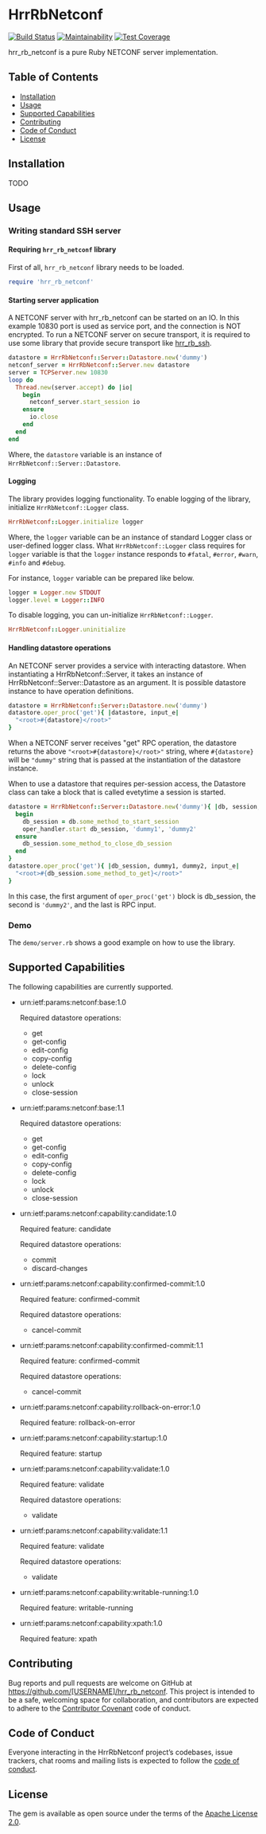 # HrrRbNetconf

[![Build Status](https://travis-ci.org/hirura/hrr_rb_netconf.svg?branch=master)](https://travis-ci.org/hirura/hrr_rb_netconf)
[![Maintainability](https://api.codeclimate.com/v1/badges/bd9f4c3f7307082f74b0/maintainability)](https://codeclimate.com/github/hirura/hrr_rb_netconf/maintainability)
[![Test Coverage](https://api.codeclimate.com/v1/badges/bd9f4c3f7307082f74b0/test_coverage)](https://codeclimate.com/github/hirura/hrr_rb_netconf/test_coverage)

hrr_rb_netconf is a pure Ruby NETCONF server implementation.

## Table of Contents

- [Installation](#installation)
- [Usage](#usage)
- [Supported Capabilities](#supported-capabilities)
- [Contributing](#contributing)
- [Code of Conduct](#code-of-conduct)
- [License](#license)

## Installation

TODO

## Usage

### Writing standard SSH server

#### Requiring `hrr_rb_netconf` library

First of all, `hrr_rb_netconf` library needs to be loaded.

```ruby
require 'hrr_rb_netconf'
```

#### Starting server application

A NETCONF server with hrr_rb_netconf can be started on an IO. In this example 10830 port is used as service port, and the connection is NOT encrypted. To run a NETCONF server on secure transport, it is required to use some library that provide secure transport like [hrr_rb_ssh](https://github.com/hirura/hrr_rb_ssh).

```ruby
datastore = HrrRbNetconf::Server::Datastore.new('dummy')
netconf_server = HrrRbNetconf::Server.new datastore
server = TCPServer.new 10830
loop do
  Thread.new(server.accept) do |io|
    begin
      netconf_server.start_session io
    ensure
      io.close
    end
  end
end
```

Where, the `datastore` variable is an instance of `HrrRbNetconf::Server::Datastore`.

#### Logging

The library provides logging functionality. To enable logging of the library, initialize `HrrRbNetconf::Logger` class.

```ruby
HrrRbNetconf::Logger.initialize logger
```

Where, the `logger` variable can be an instance of standard Logger class or user-defined logger class. What `HrrRbNetconf::Logger` class requires for `logger` variable is that the `logger` instance responds to `#fatal`, `#error`, `#warn`, `#info` and `#debug`.

For instance, `logger` variable can be prepared like below.

```ruby
logger = Logger.new STDOUT
logger.level = Logger::INFO
```

To disable logging, you can un-initialize `HrrRbNetconf::Logger`.

```ruby
HrrRbNetconf::Logger.uninitialize
```

#### Handling datastore operations

An NETCONF server provides a service with interacting datastore. When instantiating a HrrRbNetconf::Server, it takes an instance of HrrRbNetconf::Server::Datastore as an argument. It is possible datastore instance to have operation definitions.

```ruby
datastore = HrrRbNetconf::Server::Datastore.new('dummy')
datastore.oper_proc('get'){ |datastore, input_e|
  "<root>#{datastore}</root>"
}
```

When a NETCONF server receives "get" RPC operation, the datastore returns the above `"<root>#{datastore}</root>"` string, where `#{datastore}` will be `"dummy"` string that is passed at the instantiation of the datastore instance.

When to use a datastore that requires per-session access, the Datastore class can take a block that is called evetytime a session is started.

```ruby
datastore = HrrRbNetconf::Server::Datastore.new('dummy'){ |db, session, oper_handler|
  begin
    db_session = db.some_method_to_start_session
    oper_handler.start db_session, 'dummy1', 'dummy2'
  ensure
    db_session.some_method_to_close_db_session
  end
}
datastore.oper_proc('get'){ |db_session, dummy1, dummy2, input_e|
  "<root>#{db_session.some_method_to_get}</root>"
}
```

In this case, the first argument of `oper_proc('get')` block is db_session, the second is `'dummy2'`, and the last is RPC input.

### Demo

The `demo/server.rb` shows a good example on how to use the library.

## Supported Capabilities

The following capabilities are currently supported.

- urn:ietf:params:netconf:base:1.0

  Required datastore operations:
  - get
  - get-config
  - edit-config
  - copy-config
  - delete-config
  - lock
  - unlock
  - close-session

- urn:ietf:params:netconf:base:1.1

  Required datastore operations:
  - get
  - get-config
  - edit-config
  - copy-config
  - delete-config
  - lock
  - unlock
  - close-session

- urn:ietf:params:netconf:capability:candidate:1.0

  Required feature: candidate

  Required datastore operations:
  - commit
  - discard-changes

- urn:ietf:params:netconf:capability:confirmed-commit:1.0

  Required feature: confirmed-commit

  Required datastore operations:
  - cancel-commit

- urn:ietf:params:netconf:capability:confirmed-commit:1.1

  Required feature: confirmed-commit

  Required datastore operations:
  - cancel-commit

- urn:ietf:params:netconf:capability:rollback-on-error:1.0

  Required feature: rollback-on-error

- urn:ietf:params:netconf:capability:startup:1.0

  Required feature: startup

- urn:ietf:params:netconf:capability:validate:1.0

  Required feature: validate

  Required datastore operations:
  - validate

- urn:ietf:params:netconf:capability:validate:1.1

  Required feature: validate

  Required datastore operations:
  - validate

- urn:ietf:params:netconf:capability:writable-running:1.0

  Required feature: writable-running

- urn:ietf:params:netconf:capability:xpath:1.0

  Required feature: xpath

## Contributing

Bug reports and pull requests are welcome on GitHub at https://github.com/[USERNAME]/hrr_rb_netconf. This project is intended to be a safe, welcoming space for collaboration, and contributors are expected to adhere to the [Contributor Covenant](http://contributor-covenant.org) code of conduct.

## Code of Conduct

Everyone interacting in the HrrRbNetconf project’s codebases, issue trackers, chat rooms and mailing lists is expected to follow the [code of conduct](https://github.com/hirura/hrr_rb_netconf/blob/master/CODE_OF_CONDUCT.md).

## License

The gem is available as open source under the terms of the [Apache License 2.0](https://opensource.org/licenses/Apache-2.0).
